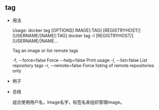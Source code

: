 
## tag

* 用法


	Usage: docker tag [OPTIONS] IMAGE[:TAG] [REGISTRYHOST/][USERNAME/]NAME[:TAG]
			   docker tag -l [REGISTRYHOST/][USERNAME/]NAME...

	Tag an image or list remote tags

    -f, --force=false     Force
    --help=false          Print usage
    -l, --list=false      List repository tags
    -r, --remote=false    Force listing of remote repositories only

* 例子



* 总结

	组合使用用户名，Image名字，标签名来组织管理Image。
